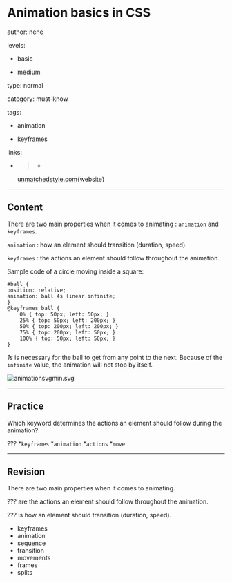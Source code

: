 # Animation basics in CSS
author: nene

levels:

  - basic

  - medium

type: normal

category: must-know

tags:

  - animation

  - keyframes

links:

  - >-
    [unmatchedstyle.com](http://unmatchedstyle.com/news/css-animation.php){website}

---
## Content

There are two main properties when it comes to animating : `animation` and `keyframes`.

`animation` : how an element should transition (duration, speed).

`keyframes` : the actions an element should follow throughout the animation.

Sample code of a circle moving inside a square:  
```
#ball { 
position: relative;
animation: ball 4s linear infinite;
}
@keyframes ball {
    0% { top: 50px; left: 50px; }
    25% { top: 50px; left: 200px; }
    50% { top: 200px; left: 200px; }
    75% { top: 200px; left: 50px; }
    100% { top: 50px; left: 50px; }
}
```
*1s* is necessary for the ball to get from any point to the next. Because of the `infinite` value, the animation will not stop by itself.

![animationsvgmin.svg](%3Csvg%20xmlns=%22http://www.w3.org/2000/svg%22%20height=%22auto%22%20viewBox=%220%200%20800%20300%22%20version=%221.2%22%20font-family=%22'Roboto',%20sans-serif%22%20font-size=%2235%22%3E%3Cpath%20fill=%22#596193%22%20d=%22M0%200h800v300H0z%22/%3E%3Ccircle%20fill=%22#fff%22%20cx=%22150%22%20cy=%2270%22%20r=%2260%22/%3E%3Ctext%20x=%22130%22%20y=%2260%22%3E0%25%3C/text%3E%3Ctext%20x=%22110%22%20y=%22100%22%3E100%25%3C/text%3E%3Ccircle%20fill=%22#fff%22%20cx=%22650%22%20cy=%2270%22%20r=%2260%22/%3E%3Ctext%20x=%22620%22%20y=%2282%22%3E25%25%3C/text%3E%3Ccircle%20fill=%22#fff%22%20cx=%22650%22%20cy=%22230%22%20r=%2260%22/%3E%3Ctext%20x=%22620%22%20y=%22242%22%3E50%25%3C/text%3E%3Ccircle%20fill=%22#fff%22%20cx=%22150%22%20cy=%22230%22%20r=%2260%22/%3E%3Ctext%20x=%22120%22%20y=%22242%22%3E75%25%3C/text%3E%3Cpath%20d=%22M243.56%2068.226l290.698.982%22%20fill=%22none%22%20stroke=%22#000%22%20opacity=%22.01%22/%3E%3Cpath%20d=%22M327.083%2073.61h150l-36.458%2036.46M477.083%2073.264L441.84%2038.02M478.38%20232.695l-150-.628%2036.61-36.306M328.38%20232.414l35.094%2035.39M623.3%20136.515l27.778%2027.778%2026.736-26.736M177.814%20164.646l-27.778-27.777-26.736%2026.735%22%20fill=%22none%22%20stroke=%22#fff%22%20stroke-width=%222%22/%3E%3C/svg%3E)

---
## Practice

Which keyword determines the actions an element should follow during the animation?

???
*`keyframes` 
*`animation` 
*`actions` 
*`move`

---
## Revision

There are two main properties when it comes to animating. 

??? are the actions an element should follow throughout the animation.

??? is how an element should transition (duration, speed).

* keyframes
* animation
* sequence
* transition
* movements
* frames
* splits